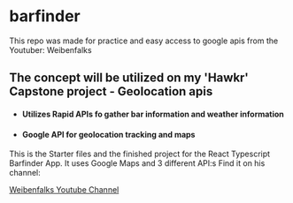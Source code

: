 # barfinder

This repo was made for practice and easy access to google apis from the Youtuber: Weibenfalks

## The concept will be utilized on my 'Hawkr' Capstone project - Geolocation apis

- #### Utilizes Rapid APIs fo gather bar information and weather information
- #### Google API for geolocation tracking and maps

This is the Starter files and the finished project for the React Typescript Barfinder App. It uses Google Maps and 3 different API:s
Find it on his channel: 

[Weibenfalks Youtube Channel](http://www.youtube.com/weibenfalk)

